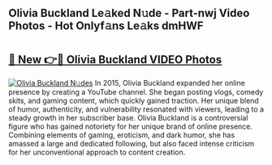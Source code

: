 ## Olivia Buckland Le𝚊ked N𝚞de - Part-nwj Video Photos - Hot Onlyf𝚊ns Le𝚊ks dmHWF

# <h2><a href="http://ac51877.deff.icu/?id=Olivia+Buckland">🔗 New 👉🔴 Olivia Buckland VIDEO Photos</a></h2>

[![Olivia Buckland N𝚞des](https://i.imgur.com/rIISA9y.gif)](http://ac51877.deff.icu/?id=Olivia+Buckland)
In 2015, Olivia Buckland expanded her online presence by creating a YouTube channel. She began posting vlogs, comedy skits, and gaming content, which quickly gained traction. Her unique blend of humor, authenticity, and vulnerability resonated with viewers, leading to a steady growth in her subscriber base. Olivia Buckland is a controversial figure who has gained notoriety for her unique brand of online presence. Combining elements of gaming, eroticism, and dark humor, she has amassed a large and dedicated following, but also faced intense criticism for her unconventional approach to content creation.
